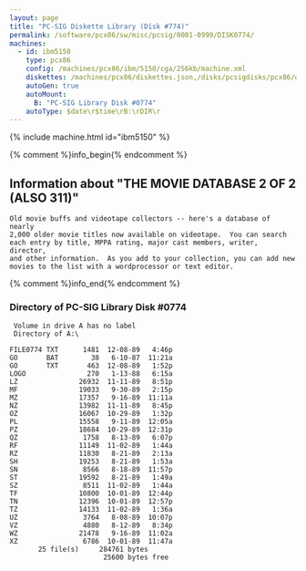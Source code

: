 ```yaml
---
layout: page
title: "PC-SIG Diskette Library (Disk #774)"
permalink: /software/pcx86/sw/misc/pcsig/0001-0999/DISK0774/
machines:
  - id: ibm5150
    type: pcx86
    config: /machines/pcx86/ibm/5150/cga/256kb/machine.xml
    diskettes: /machines/pcx86/diskettes.json,/disks/pcsigdisks/pcx86/diskettes.json
    autoGen: true
    autoMount:
      B: "PC-SIG Library Disk #0774"
    autoType: $date\r$time\rB:\rDIR\r
---
```


{% include machine.html id="ibm5150" %}

{% comment %}info_begin{% endcomment %}

## Information about "THE MOVIE DATABASE 2 OF 2 (ALSO 311)"

    Old movie buffs and videotape collectors -- here's a database of nearly
    2,000 older movie titles now available on videotape.  You can search
    each entry by title, MPPA rating, major cast members, writer, director,
    and other information.  As you add to your collection, you can add new
    movies to the list with a wordprocessor or text editor.
{% comment %}info_end{% endcomment %}


### Directory of PC-SIG Library Disk #0774

     Volume in drive A has no label
     Directory of A:\

    FILE0774 TXT      1481  12-08-89   4:46p
    GO       BAT        38   6-10-87  11:21a
    GO       TXT       463  12-08-89   1:52p
    LOGO               270   1-13-88   6:15a
    LZ               26932  11-11-89   8:51p
    MF               19033   9-30-89   2:15p
    MZ               17357   9-16-89  11:11a
    NZ               13982  11-11-89   8:45p
    OZ               16067  10-29-89   1:32p
    PL               15558   9-11-89  12:05a
    PZ               18684  10-29-89  12:31p
    QZ                1758   8-13-89   6:07p
    RF               11149  11-02-89   1:44a
    RZ               11830   8-21-89   2:13a
    SH               19253   8-21-89   1:53a
    SN                8566   8-18-89  11:57p
    ST               19592   8-21-89   1:49a
    SZ                8511  11-02-89   1:44a
    TF               10800  10-01-89  12:44p
    TN               12396  10-01-89  12:57p
    TZ               14133  11-02-89   1:36a
    UZ                3764   8-08-89  10:07p
    VZ                4880   8-12-89   8:34p
    WZ               21478   9-16-89  11:02a
    XZ                6786  10-01-89  11:47a
           25 file(s)     284761 bytes
                           25600 bytes free
